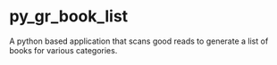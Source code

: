 # py_gr_book_list
A python based application that scans good reads to generate a list of books for various categories.
